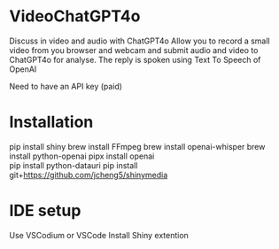 # VideoChatGPT4o
Discuss in video and audio with ChatGPT4o
Allow you to record a small video from you browser and webcam and submit audio and video to ChatGPT4o for analyse.
The reply is spoken using Text To Speech of OpenAI

Need to have an API key (paid)

# Installation
pip install shiny 
brew install FFmpeg
brew install openai-whisper
brew install python-openai
pipx install openai        
pip install python-datauri
pip install git+https://github.com/jcheng5/shinymedia

# IDE setup
Use VSCodium or VSCode
Install Shiny extention
